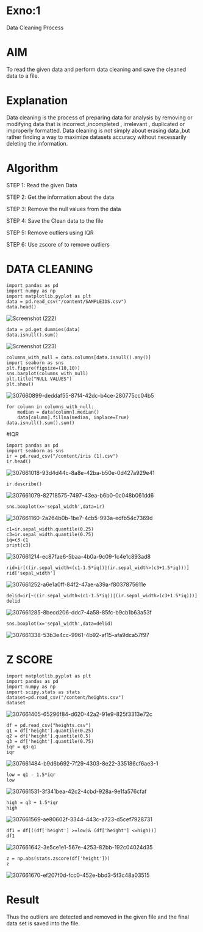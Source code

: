 # Exno:1
Data Cleaning Process

# AIM
To read the given data and perform data cleaning and save the cleaned data to a file.

# Explanation
Data cleaning is the process of preparing data for analysis by removing or modifying data that is incorrect ,incompleted , irrelevant , duplicated or improperly formatted. Data cleaning is not simply about erasing data ,but rather finding a way to maximize datasets accuracy without necessarily deleting the information.

# Algorithm
STEP 1: Read the given Data

STEP 2: Get the information about the data

STEP 3: Remove the null values from the data

STEP 4: Save the Clean data to the file

STEP 5: Remove outliers using IQR

STEP 6: Use zscore of to remove outliers


            
# DATA CLEANING
```
import pandas as pd
import numpy as np
import matplotlib.pyplot as plt
data = pd.read_csv("/content/SAMPLEIDS.csv")
data.head()
```
![Screenshot (222)](https://github.com/aparnabalasubrmanian/exno1/assets/123351172/7b656242-baea-4e9d-ab48-8eabef6a8814)
```
data = pd.get_dummies(data)
data.isnull().sum()
```
![Screenshot (223)](https://github.com/aparnabalasubrmanian/exno1/assets/123351172/b95be498-7dcf-4f1b-b8fa-18dd6c961728)
```
columns_with_null = data.columns[data.isnull().any()]
import seaborn as sns
plt.figure(figsize=(10,10))
sns.barplot(columns_with_null)
plt.title("NULL VALUES")
plt.show()
```
![307660899-deddaf55-87f4-42dc-b4ce-280775cc04b5](https://github.com/aparnabalasubrmanian/exno1/assets/123351172/c97ff983-bca5-401c-bad1-537b54cc593b)
```
for column in columns_with_null:
    median = data[column].median()  
    data[column].fillna(median, inplace=True)
data.isnull().sum().sum()
```
#IQR
```
import pandas as pd
import seaborn as sns
ir = pd.read_csv("/content/iris (1).csv")
ir.head()
```
![307661018-93d4d44c-8a8e-42ba-b50e-0d427a929e41](https://github.com/aparnabalasubrmanian/exno1/assets/123351172/e0ab58a3-f6c4-4150-9ec1-fc360883f213)
```
ir.describe()
```
![307661079-82718575-7497-43ea-b6b0-0c048b061dd6](https://github.com/aparnabalasubrmanian/exno1/assets/123351172/14c52f26-49d7-4773-a3dc-691df7888d24)
```
sns.boxplot(x='sepal_width',data=ir)
```
![307661160-2a264b0b-1be7-4cb5-993a-edfb54c7369d](https://github.com/aparnabalasubrmanian/exno1/assets/123351172/3b4d7891-2bb0-4c00-a5f4-02e0be6035f6)
```
c1=ir.sepal_width.quantile(0.25)
c3=ir.sepal_width.quantile(0.75)
iq=c3-c1
print(c3)
```
![307661214-ec87fae6-5baa-4b0a-9c09-1c4e1c893ad8](https://github.com/aparnabalasubrmanian/exno1/assets/123351172/a525ca98-7554-4860-98cb-b417ec6f6de5)
```
rid=ir[((ir.sepal_width<(c1-1.5*iq))|(ir.sepal_width>(c3+1.5*iq)))]
rid['sepal_width']
```
![307661252-a6e1a0ff-84f2-47ae-a39a-f8037875611e](https://github.com/aparnabalasubrmanian/exno1/assets/123351172/265bcde4-895d-4333-8226-7a2f24d6196d)
```
delid=ir[~((ir.sepal_width<(c1-1.5*iq))|(ir.sepal_width>(c3+1.5*iq)))]
delid
```
![307661285-8becd206-ddc7-4a58-85fc-b9cb1b63a53f](https://github.com/aparnabalasubrmanian/exno1/assets/123351172/8985d070-d77f-4bd7-b9c5-b9f4860ca979)
```
sns.boxplot(x='sepal_width',data=delid)
```
![307661338-53b3e4cc-9961-4b92-af15-afa9dca57f97](https://github.com/aparnabalasubrmanian/exno1/assets/123351172/89bb915b-d491-42d2-b988-71cc15bd0a78)


# Z SCORE
```
import matplotlib.pyplot as plt
import pandas as pd
import numpy as np
import scipy.stats as stats
dataset=pd.read_csv("/content/heights.csv")
dataset
```
![307661405-65296f84-d620-42a2-91e9-825f3313e72c](https://github.com/aparnabalasubrmanian/exno1/assets/123351172/827293f2-76d9-4d1c-a7a3-0c0ea93a0838)
```
df = pd.read_csv("heights.csv")
q1 = df['height'].quantile(0.25)
q2 = df['height'].quantile(0.5)
q3 = df['height'].quantile(0.75)
iqr = q3-q1
iqr
```
![307661484-b9d6b692-7f29-4303-8e22-335186cf6ae3-1](https://github.com/aparnabalasubrmanian/exno1/assets/123351172/dbc944ae-4f89-4498-814d-0d00d4147a7f)
```
low = q1 - 1.5*iqr
low
```
![307661531-3f341bea-42c2-4cbd-928a-9e1fa576cfaf](https://github.com/aparnabalasubrmanian/exno1/assets/123351172/a62dd212-32e8-4f6e-a9bb-cd4e5be1c40e)
```
high = q3 + 1.5*iqr
high
```
![307661569-ae80602f-3344-443c-a723-d5cef7928731](https://github.com/aparnabalasubrmanian/exno1/assets/123351172/74bb2438-286d-417c-9a8f-7511df91f02e)
```
df1 = df[((df['height'] >=low)& (df['height'] <=high))]
df1
```
![307661642-3e5ce1e1-567e-4253-82bb-192c04024d35](https://github.com/aparnabalasubrmanian/exno1/assets/123351172/e14fa31d-adf2-4da4-aa7f-17beac6b0a1d)
```
z = np.abs(stats.zscore(df['height']))
z
```
![307661670-ef207f0d-fcc0-452e-bbd3-5f3c48a03515](https://github.com/aparnabalasubrmanian/exno1/assets/123351172/0bbf349d-f89c-4069-b6dc-bfa65b58d8f1)


# Result
Thus the outliers are detected and removed in the given file and the final data set is saved into the file.       
